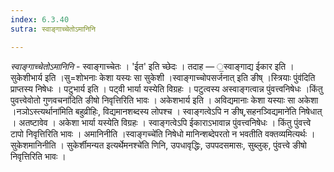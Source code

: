 ```yaml
---
index: 6.3.40
sutra: स्वाङ्गाच्चेतोऽमानिनि

---
```

_स्वाङ्गाच्चेतोऽमानिनि_ - स्वाङ्गाच्चेतः । 'ईत' इति च्छेदः । तदाह — ॒स्वाङ्गाद्य ईकार इति । सुकेशीभार्य इति ।सु=शोभनाः केशा यस्यः सा सुकेशी ।स्वाङ्गाच्चोपसर्जनात् इति ङीष् ।स्त्रियाः पुंव॑दिति प्राप्तस्य निषेधः । पटुभार्य इति । पट्वी भार्या यस्येति विग्रहः । पटुत्वस्य अस्वाङ्गत्वान्न पुंवत्त्वनिषेधः ।किंतु पुवत्त्वेवोतो गुणवचना॑दिति ङीषो निवृत्तिरिति भावः । अकेशभार्य इति । अविद्यमानाः केशा यस्याः सा अकेशा ।नञोऽस्त्यर्थाना॑मिति बहुव्रीहिः, विद्यमानशब्दस्य लोपश्च । स्वाङ्गत्वेऽपि न ङीष्,सहनञ्विद्यमाने॑ति निषेधात् । अतष्टावेव । अकेशा भार्या यस्येति विग्रहः । स्वाङ्गत्वेऽपि ईकाराऽभावान्न पुंवत्त्वनिषेधः । किंतु पुंवत्त्वे टापो निवृत्तिरिति भावः । अमानिनीति ।स्वाङ्गच्चे॑ति निषेधो मानिन्शब्देपरतो न भवतीति वक्तव्यमित्यर्थः । सुकेशमानिनीति । सुकेर्शीमन्यत इत्यर्थेमनश्चे॑ति णिनि, उपधावृद्धिः, उपपदसमासः, सुब्लुक्, पुंवत्त्वे ङीषो निवृत्तिरिति भावः ।